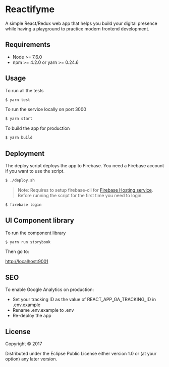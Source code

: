 # Reactifyme

A simple React/Redux web app that helps you build your digital presence
while having a playground to practice modern frontend development.

## Requirements

* Node >= 7.6.0
* npm >= 4.2.0 or yarn >= 0.24.6

## Usage

To run all the tests

``` bash
$ yarn test
```


To run the service locally on port 3000

``` bash
$ yarn start
```

To build the app for production

``` bash
$ yarn build
```

## Deployment

The deploy script deploys the app to Firebase. You need a Firebase account if you want to use the script.

``` bash
$ ./deploy.sh
```

> Note: Requires to setup firebase-cli for
[Firebase Hosting service](https://firebase.google.com/docs/hosting/quickstart).
Before running the script for the first time you need to login.
``` bash
$ firebase login
```

## UI Component library

To run the component library

``` bash
$ yarn run storybook
```

Then go to:

[http://localhost:9001](http://localhost:9001)

## SEO
To enable Google Analytics on production:
* Set your tracking ID as the value of REACT_APP_GA_TRACKING_ID in .env.example
* Rename .env.example to .env
* Re-deploy the app

## License

Copyright © 2017

Distributed under the Eclipse Public License either version 1.0 or (at
your option) any later version.
